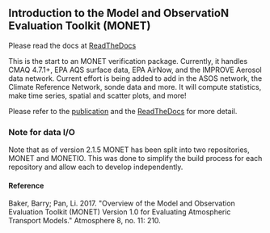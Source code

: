 ## Introduction to the Model and ObservatioN Evaluation Toolkit (MONET)

Please read the docs at [ReadTheDocs](https://monet-arl.readthedocs.io)

This is the start to an MONET verification package. Currently, it handles CMAQ 4.7.1+, EPA AQS surface data, EPA AirNow, and the IMPROVE Aerosol data network. Current effort is being added to add in the ASOS network, the Climate Reference Network, sonde data and more. It will compute statistics, make time series, spatial and scatter plots, and more!

Please refer to the [publication](http://www.mdpi.com/2073-4433/8/11/210) and the [ReadTheDocs](https://monet-arl.readthedocs.io/en/develop/) for more detail.

### Note for data I/O

Note that as of version 2.1.5 MONET has been split into two repositories, MONET and MONETIO. This was done to simplify the build process for each repository and allow each to develop independently.

#### Reference

Baker, Barry; Pan, Li. 2017. "Overview of the Model and Observation Evaluation Toolkit (MONET) Version 1.0 for Evaluating Atmospheric Transport Models." Atmosphere 8, no. 11: 210.
